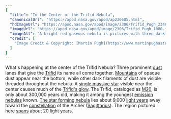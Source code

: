 ```yaml
---
{
  "title": "In the Center of the Trifid Nebula",
  "canonicalUrl": "https://apod.nasa.gov/apod/ap230605.html",
  "hdImageUrl": "https://apod.nasa.gov/apod/image/2306/Trifid_Pugh_2346.jpg",
  "imageUrl": "https://apod.nasa.gov/apod/image/2306/Trifid_Pugh_1080.jpg",
  "imageAlt": "A bright red gaseous nebula is pictures with three dark dust lanes meeting in the center. The top of the nebula appears blue. Please see the explanation for more detailed information.",
  "credit": [
    "Image Credit & Copyright: [Martin Pugh](https://www.martinpughastrophotography.space/about)"
  ]
}
---
```


What's happening at the center of the Trifid Nebula? Three prominent [dust](https://apod.nasa.gov/apod/ap030706.html) lanes that give the [Trifid](https://apod.nasa.gov/apod/ap110513.html) its name all come together. [Mountains](https://apod.nasa.gov/apod/ap201222.html) of opaque dust appear near the bottom, while other dark filaments of dust are visible threaded throughout the nebula. A [single massive star](https://ui.adsabs.harvard.edu/abs/2001ApJ...562..446R/abstract) visible near the center causes much of the [Trifid's glow](https://apod.nasa.gov/apod/ap980828.html). The Trifid, cataloged as [M20](https://en.wikipedia.org/wiki/Trifid_Nebula), is only about 300,000 years old, making it among the youngest [emission nebulas](https://apod.nasa.gov/apod/emission_nebulae.html) known. [The star forming nebula](https://www.youtube.com/watch?v=xe3lYHcmbEI) lies about 9,000 [light years](https://starchild.gsfc.nasa.gov/docs/StarChild/questions/question19.html) away toward the [constellation](https://spaceplace.nasa.gov/constellations/en/) of the Archer ([Sagittarius](https://chandra.harvard.edu/photo/constellations/sagittarius.html)). The region pictured here [spans](https://media.istockphoto.com/id/1170788685/photo/jumping-cat.jpg?s=612x612&w=0&k=20&c=_Ot_m-qULa-AS2ueDMH8Qc4vu8jdsNso2hzIxsVGjTw=) about 20 light years.
